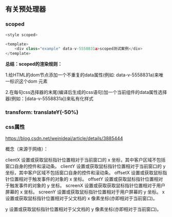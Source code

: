 ## 有关预处理器

### scoped

```js
<style scoped>
```

```js
<template>
    <div class="example" data-v-5558831a>scoped测试案例</div>
</template>
```

**总结：scoped的渲染规则：**

1.给HTML的dom节点添加一个不重复的data属性(例如: data-v-5558831a)来唯一标识这个dom 元素

2.在每句css选择器的末尾(编译后生成的css语句)加一个当前组件的data属性选择器(例如：[data-v-5558831a])来私有化样式

### transform: translateY(-50%)

### css属性

https://blog.csdn.net/weinideai/article/details/3885444

概念（来源于网络）：

clientX 设置或获取鼠标指针位置相对于当前窗口的 x 坐标，其中客户区域不包括窗口自身的控件和滚动条。 
clientY 设置或获取鼠标指针位置相对于当前窗口的 y 坐标，其中客户区域不包括窗口自身的控件和滚动条。 
offsetX 设置或获取鼠标指针位置相对于触发事件的对象的 x 坐标。 
offsetY 设置或获取鼠标指针位置相对于触发事件的对象的 y 坐标。 
screenX 设置或获取获取鼠标指针位置相对于用户屏幕的 x 坐标。 
screenY 设置或获取鼠标指针位置相对于用户屏幕的 y 坐标。 
x 设置或获取鼠标指针位置相对于父文档的 x 像素坐标(亦即相对于当前窗口)。 

y 设置或获取鼠标指针位置相对于父文档的 y 像素坐标(亦即相对于当前窗口)。